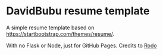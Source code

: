 # DavidBubu resume template 

A simple resume template based on <https://startbootstrap.com/themes/resume/>.

With no Flask or Node, just for GitHub Pages. Credits to [Rodo](https://github.com/RodolfoFerro)